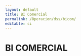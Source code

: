 ```yaml
---
layout: default
title: BI Comercial
permalink: /Operacion/dss/bicom/
editable: si
---
```


# BI COMERCIAL

